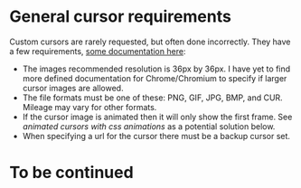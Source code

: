 # General cursor requirements

<div>Custom cursors are rarely requested, but often done incorrectly. They have a few requirements, <a href="https://developer.mozilla.org/en-US/docs/Web/CSS/CSS_User_Interface/Using_URL_values_for_the_cursor_property">some documentation here</a>:<br>
<ul>
<li>The images recommended resolution is 36px by 36px. I have yet to find more defined documentation for Chrome/Chromium to specify if larger cursor images are allowed.</li>
<li>The file formats must be one of these: PNG, GIF, JPG, BMP, and CUR. Mileage may vary for other formats.</li>
<li>If the cursor image is animated then it will only show the first frame. See <i>animated cursors with css animations</i> as a potential solution below.</li>
<li>When specifying a url for the cursor there must be a backup cursor set.</li>
</ul>
</div>

# To be continued
